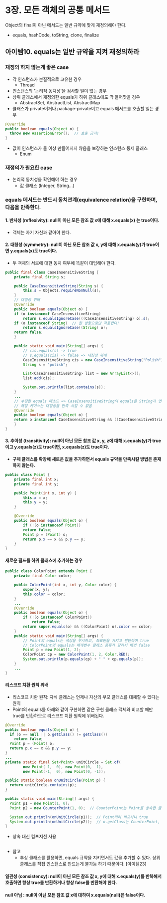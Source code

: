 # 3장. 모든 객체의 공통 메서드
Object의 final이 아닌 메서드는 일반 규약에 맞게 재정의해야 한다.
- equals, hashCode, toString, clone, finalize
## 아이템10. equals는 일반 규약을 지켜 재정의하라
### 재정의 하지 않는게 좋은 case
- 각 인스턴스가 본질적으로 고유한 경우
  - Thread
- 인스턴스의 '논리적 동치성'을 검사할 일이 없는 경우
- 상위 클래스에서 재정의한 equals가 하위 클래스에도 딱 들어맞을 경우
  - AbstractSet, AbstractList, AbstractMap
- 클래스가 private이거나 package-private이고 equals 메서드를 호출할 일는 경우
``` java
@Override
public boolean equals(Object o) {
  throw new AssertionError();  // 호출 금지!
}
```
- 값이 인스턴스가 둘 이상 만들어지지 않음을 보장하는 인스턴스 통제 클래스
  - Enum
### 재정의가 필요한 case
- 논리적 동치성을 확인해야 하는 경우
  - 값 클래스 (Integer, String...)
### equals 메서드는 반드시 동치관계(equivalence relation)을 구현하며, 다음을 만족한다.
#### 1. 반사성 (reflexivity): null이 아닌 모든 참조 값 x에 대해 x.equals(x) 는 true이다.
- 객체는 자기 자신과 같아야 한다.
#### 2. 대칭성 (symmetry): null이 아닌 모든 참조 값 x, y에 대해 x.equals(y)가 true이면 y.equals(x)도 true이다.
- 두 객체의 서로에 대한 동치 여부에 똑같이 대답해야 한다.
``` java
public final class CaseInsensitiveString {
    private final String s;

    public CaseInsensitiveString(String s) {
        this.s = Objects.requireNonNull(s);
    }
    // 대칭성 위배
    @Override
    public boolean equals(Object o) {
	if (o instanceof CaseInsensitiveString)
	    return s.equalsIgnoreCase(((CaseInsensitiveString) o).s);
	if (o instanceof String)  // 한 방향으로만 작동한다!
	    return s.equalsIgnoreCase((String) o);
	return false;
    }

    public static void main(String[] args) {
        // cis.equals(s) -> true
        // s.equals(cis) -> false => 대칭성 위배
        CaseInsensitiveString cis = new CaseInsensitiveString("Polish");
        String s = "polish";

        List<CaseInsensitiveString> list = new ArrayList<>();
        list.add(cis);

        System.out.println(list.contains(s));
    }
    ...
    // 수정한 equals 메소드 => CaseInsensitiveString의 equals를 String과 연동할 수 없다.
    // 해당 케이스는 대칭성을 만족 시킬 수 없음
    @Override 
    public boolean equals(Object o) {
	return o instanceof CaseInsensitiveString && ((CaseInsensitiveString) o).s.equalsIgnoreCase(s);
    }
}
```
#### 3. 추이성 (transitivity): null이 아닌 모든 참조 값 x, y, z에 대해 x.equals(y)가 true이고 y.equals(z)도 true이면, x.equals(z)도 true이다.
- **구체 클래스를 확장해 새로운 값을 추가하면서 equals 규약을 만족시킬 방법은 존재하지 않는다.**
``` java
public class Point {
    private final int x;
    private final int y;

    public Point(int x, int y) {
        this.x = x;
        this.y = y;
    }

    @Override
    public boolean equals(Object o) {
        if (!(o instanceof Point))
	    return false;
        Point p = (Point) o;
        return p.x == x && p.y == y;
    }
}
```
#### 새로운 필드를 하위 클래스에 추가하는 경우
``` java
public class ColorPoint extends Point {
    private final Color color;

    public ColorPoint(int x, int y, Color color) {
        super(x, y);
        this.color = color;
    }
    ...
    @Override
    public boolean equals(Object o) {
        if (!(o instanceof ColorPoint))
            return false;
        return super.equals(o) && ((ColorPoint) o).color == color;
    }
    public static void main(String[] args) {
        // Point의 equals는 색상을 무시하고, 좌표만을 가지고 판단하여 true
        // ColorPoint의 equals는 매개변수 클래스 종류가 달라서 매번 false
        Point p = new Point(1, 2);
        ColorPoint cp = new ColorPoint(1, 2, Color.RED);
        System.out.println(p.equals(cp) + " " + cp.equals(p));
    }
    ...
}
```
#### 리스코프 치환 원칙 위배
- 리스코프 치환 원칙: 자식 클래스는 언제나 자신의 부모 클래스를 대체할 수 있다는 원칙
- Point의 equals를 아래와 같이 구현하면 같은 구현 클래스 객체와 비교할 때만 true를 반환하므로 리스코프 치환 원칙에 위배된다.
``` java
@Override
public boolean equals(Object o) {
  if (o == null || o.getClass() != getClass())
    return false;
  Point p = (Point) o;
  return p.x == x && p.y == y;
}
...
private static final Set<Point> unitCircle = Set.of(
        new Point( 1,  0), new Point(0,  1),
        new Point(-1,  0), new Point(0, -1));

public static boolean onUnitCircle(Point p) {
  return unitCircle.contains(p);
}

public static void main(String[] args) {
  Point p1 = new Point(1, 0);
  Point p2 = new CounterPoint(1, 0);  // CounterPoint는 Point를 상속한 클래스

  System.out.println(onUnitCircle(p1));  // Point끼리 비교하니 true
  System.out.println(onUnitCircle(p2));  // o.getClass는 CounterPoint, getClass는 Point 이므로 false
}
```
- 상속 대신 컴포지션 사용
``` java

```
- 참고
  - 추상 클래스를 활용하면, equals 규약을 지키면서도 값을 추가할 수 있다. 상위 클래스를 직접 인스턴스로 만드는게 불가능 하기 때문이다. [아이템23]


#### 일관성 (consistency): null이 아닌 모든 참조 값 x, y에 대해 x.equals(y)를 반복해서 호출하면 항상 true를 반환하거나 항상 false를 반환해야 한다.
#### null 아님 : null이 아닌 모든 참조 값 x에 대하여 x.equals(null)은 false이다.

